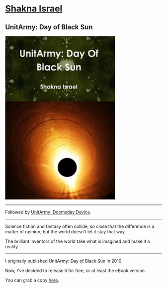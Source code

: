 # [Shakna Israel](/)

## UnitArmy: Day of Black Sun

![UnitArmy: Day of Black Sun](/unitarmy-day-of-black-sun.jpg)

---

Followed by [UnitArmy: Doomsday Device](/uadd).

---

Science fiction and fantasy often collide, so close that the difference is a matter of opinion, but the world doesn’t let it stay that way.

The brilliant inventors of the world take what is imagined and make it a reality.

---

I originally published UnitArmy: Day of Black Sun in 2010.

Now, I've decided to release it for free, or at least the eBook version.

You can grab a copy [here](https://shakna.keybase.pub/UADOBS.epub).

